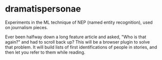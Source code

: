 # dramatispersonae

Experiments in the ML technique of NEP (named entity recognition), used on journalism pieces. 

Ever been halfway down a long feature article and asked, "Who is that again?" and had to scroll back up? This will be a browser plugin to solve that problem. It will build lists of first identifications of people in stories, and then let you refer to them while reading.
